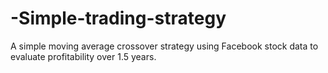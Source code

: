 # -Simple-trading-strategy
A simple moving average crossover strategy using Facebook stock data to evaluate profitability over 1.5 years.
